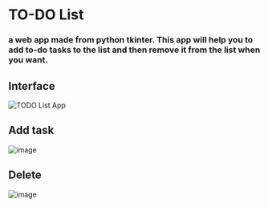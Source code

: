 # TO-DO List


### a web app made from python tkinter. This app will help you to add to-do tasks to the list and then remove it from the list when you want.

## Interface
![TODO List App](https://github.com/Shresth16/Todo-List/assets/103533387/fc39f8a7-7881-48a5-a98b-f1874113d551)

## Add task 
![image](https://github.com/Shresth16/Todo-List/assets/103533387/2dc556ab-d0d5-4e86-a216-cc6a271f23d9)

## Delete
![image](https://github.com/Shresth16/Todo-List/assets/103533387/baac55c2-3847-4179-bb24-7b373e038114)


